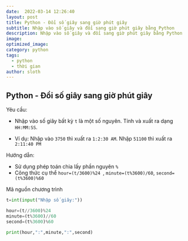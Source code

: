 ```yaml
---
date:  2022-03-14 12:26:40
layout: post
title: Python - Đổi số giây sang giờ phút giây
subtitle: Nhập vào số giây và đổi sang giờ phút giây bằng Python
description: Nhập vào số giây và đổi sang giờ phút giây bằng Python
image: 
optimized_image: 
category: python
tags:
  - python
  - thời gian 
author: sloth
---
```


## Python - Đổi số giây sang giờ phút giây

Yêu cầu:

- Nhập vào số giây bất kỳ `t` là một số nguyên. Tính và xuất ra dạng `HH:MM:SS`. 

- Ví dụ: Nhập vào `3750` thì xuất ra `1:2:30 AM`. Nhập `51100` thì xuất ra `2:11:40 PM`

Hướng dẫn: 

- Sử dụng phép toán chia lấy phần nguyên `%`
- Công thức cụ thể `hour=(t/3600)%24 `, `minute=(t%3600)/60`, `second=(t%3600)%60` 

Mã nguồn chương trình

```python
t=int(input("Nhập số giây:"))

hour=(t//3600)%24
minute=(t%3600)//60
second=(t%3600)%60

print(hour,":",minute,":",second)
```

